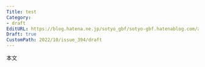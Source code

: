 ```yaml
---
Title: test
Category:
- draft
EditURL: https://blog.hatena.ne.jp/sotyo_gbf/sotyo-gbf.hatenablog.com/atom/entry/4207112889924338174
Draft: true
CustomPath: 2022/10/issue_394/draft
---
```


本文
